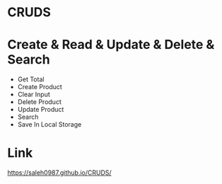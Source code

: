 # CRUDS

# Create & Read & Update & Delete & Search

- Get Total
- Create Product
- Clear Input
- Delete Product
- Update Product
- Search
- Save In Local Storage

# Link
https://saleh0987.github.io/CRUDS/
